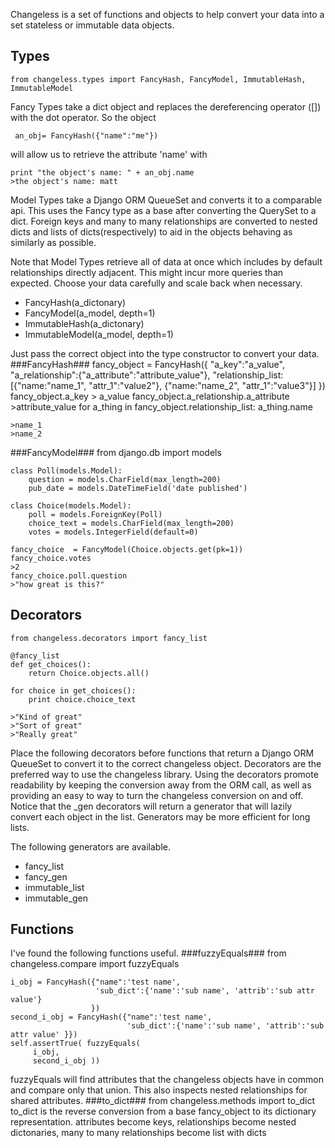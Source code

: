 Changeless is a set of functions and objects to help convert your data into a set stateless or immutable data objects.

Types
-----
    from changeless.types import FancyHash, FancyModel, ImmutableHash, ImmutableModel

Fancy Types take a dict object and replaces the dereferencing operator ([]) with the dot operator.  So the object

     an_obj= FancyHash({"name":"me"}) 

will allow us to retrieve the attribute 'name' with

    print "the object's name: " + an_obj.name
    >the object's name: matt

 
Model Types take a Django ORM QueueSet and converts it to a comparable api.  This uses the Fancy type as a base after converting the QuerySet to a dict.  Foreign keys and many to many relationships are converted to nested dicts and lists of dicts(respectively) to aid in the objects behaving as similarly as possible.  

Note that Model Types retrieve all of data at once which includes by default relationships directly adjacent.  This might incur more queries than expected.  Choose your data carefully and scale back when necessary. 

* FancyHash(a_dictonary)
* FancyModel(a_model, depth=1)
* ImmutableHash(a_dictonary)
* ImmutableModel(a_model, depth=1)

Just pass the correct object into the type constructor to convert your data.
###FancyHash###
    fancy_object = FancyHash({
	    "a_key":"a_value", 
	    "a_relationship":{"a_attribute":"attribute_value"}, 
	    "relationship_list:[{"name:"name_1", "attr_1":"value2"}, {"name:"name_2", "attr_1":"value3"}]
	    })
    fancy_object.a_key
    > a_value
    fancy_object.a_relationship.a_attribute
    >attribute_value
    for a_thing in fancy_object.relationship_list:
        a_thing.name

    >name_1
    >name_2


###FancyModel###
    from django.db import models

    class Poll(models.Model):
        question = models.CharField(max_length=200)
        pub_date = models.DateTimeField('date published')

    class Choice(models.Model):
        poll = models.ForeignKey(Poll)
        choice_text = models.CharField(max_length=200)
        votes = models.IntegerField(default=0)

    fancy_choice  = FancyModel(Choice.objects.get(pk=1))
    fancy_choice.votes
    >2
    fancy_choice.poll.question
    >"how great is this?"



Decorators
----------
    from changeless.decorators import fancy_list

    @fancy_list
    def get_choices():
        return Choice.objects.all()

    for choice in get_choices():
        print choice.choice_text

    >"Kind of great"
    >"Sort of great"
    >"Really great"

Place the following decorators before functions that return a Django ORM QueueSet to convert it to the correct changeless object.  Decorators are the preferred way to use the changeless library.  Using the decorators promote readability by keeping the conversion away from the ORM call, as well as providing an easy to way to turn the changeless conversion on and off.  Notice that the _gen decorators will return a generator that will lazily convert each object in the list.  Generators may be more efficient for long lists.

The following generators are available.  
* fancy_list
* fancy_gen
* immutable_list
* immutable_gen

Functions
----------
I've found the following functions useful.
###fuzzyEquals###
    from changeless.compare import fuzzyEquals

    i_obj = FancyHash({"name":'test name', 
                       'sub_dict':{'name':'sub name', 'attrib':'sub attr value'}
                      })
    second_i_obj = FancyHash({"name":'test name', 
                              'sub_dict':{'name':'sub name', 'attrib':'sub attr value' }})
    self.assertTrue( fuzzyEquals(
         i_obj,
         second_i_obj ))

fuzzyEquals will find attributes that the changeless objects have in common and compare only that union.  This also inspects nested relationships for shared attributes.
###to_dict###
    from changeless.methods import to_dict
to_dict is the reverse conversion from a base fancy_object to its dictionary representation.  attributes become keys, relationships become nested dictonaries, many to many relationships become list with dicts


